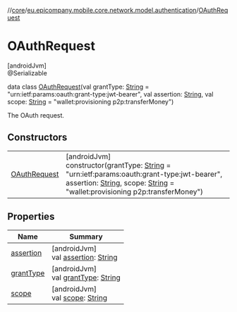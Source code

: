 //[core](../../../index.md)/[eu.epicompany.mobile.core.network.model.authentication](../index.md)/[OAuthRequest](index.md)

# OAuthRequest

[androidJvm]\
@Serializable

data class [OAuthRequest](index.md)(val grantType: [String](https://kotlinlang.org/api/latest/jvm/stdlib/kotlin/-string/index.html) = &quot;urn:ietf:params:oauth:grant-type:jwt-bearer&quot;, val assertion: [String](https://kotlinlang.org/api/latest/jvm/stdlib/kotlin/-string/index.html), val scope: [String](https://kotlinlang.org/api/latest/jvm/stdlib/kotlin/-string/index.html) = &quot;wallet:provisioning p2p:transferMoney&quot;)

The OAuth request.

## Constructors

| | |
|---|---|
| [OAuthRequest](-o-auth-request.md) | [androidJvm]<br>constructor(grantType: [String](https://kotlinlang.org/api/latest/jvm/stdlib/kotlin/-string/index.html) = &quot;urn:ietf:params:oauth:grant-type:jwt-bearer&quot;, assertion: [String](https://kotlinlang.org/api/latest/jvm/stdlib/kotlin/-string/index.html), scope: [String](https://kotlinlang.org/api/latest/jvm/stdlib/kotlin/-string/index.html) = &quot;wallet:provisioning p2p:transferMoney&quot;) |

## Properties

| Name | Summary |
|---|---|
| [assertion](assertion.md) | [androidJvm]<br>val [assertion](assertion.md): [String](https://kotlinlang.org/api/latest/jvm/stdlib/kotlin/-string/index.html) |
| [grantType](grant-type.md) | [androidJvm]<br>val [grantType](grant-type.md): [String](https://kotlinlang.org/api/latest/jvm/stdlib/kotlin/-string/index.html) |
| [scope](scope.md) | [androidJvm]<br>val [scope](scope.md): [String](https://kotlinlang.org/api/latest/jvm/stdlib/kotlin/-string/index.html) |

